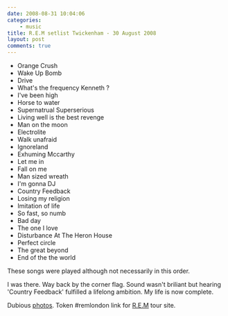 ```yaml
---
date: 2008-08-31 10:04:06
categories:
    - music
title: R.E.M setlist Twickenham - 30 August 2008
layout: post
comments: true
---
```

-   Orange Crush
-   Wake Up Bomb
-   Drive
-   What's the frequency Kenneth ?
-   I've been high
-   Horse to water
-   Supernatrual Superserious
-   Living well is the best revenge
-   Man on the moon
-   Electrolite
-   Walk unafraid
-   Ignoreland
-   Exhuming Mccarthy
-   Let me in
-   Fall on me
-   Man sized wreath
-   I'm gonna DJ
-   Country Feedback
-   Losing my religion
-   Imitation of life
-   So fast, so numb
-   Bad day
-   The one I love
-   Disturbance At The Heron House
-   Perfect circle
-   The great beyond
-   End of the the world

These songs were played although not necessarily in this order.

I was there. Way back by the corner flag. Sound wasn't briliant but
hearing 'Country Feedback' fulfilled a lifelong ambition. My life is now
complete.

Dubious [photos](http://picasaweb.google.com/andycowl/REM).
Token \#remlondon link for [R.E.M](http://tour.remhq.com/) tour site.

